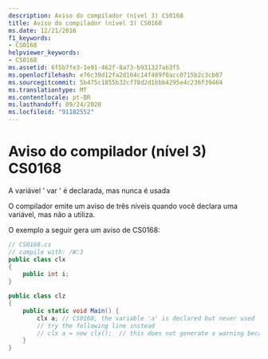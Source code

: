 ```yaml
---
description: Aviso do compilador (nível 3) CS0168
title: Aviso do compilador (nível 3) CS0168
ms.date: 12/21/2016
f1_keywords:
- CS0168
helpviewer_keywords:
- CS0168
ms.assetid: 6f5b7fe3-1e91-462f-8a73-b931327ab3f5
ms.openlocfilehash: e76c39d12fa2d164c14f489f0acc0715b2c3cb07
ms.sourcegitcommit: 5b475c1855b32cf78d2d1bbb4295e4c236f39464
ms.translationtype: MT
ms.contentlocale: pt-BR
ms.lasthandoff: 09/24/2020
ms.locfileid: "91182552"
---
```

# <a name="compiler-warning-level-3-cs0168"></a>Aviso do compilador (nível 3) CS0168

A variável ' var ' é declarada, mas nunca é usada

O compilador emite um aviso de três níveis quando você declara uma variável, mas não a utiliza.
  
O exemplo a seguir gera um aviso de CS0168:  
  
```csharp
// CS0168.cs  
// compile with: /W:3  
public class clx
{
    public int i;
}

public class clz
{
    public static void Main() {
        clx a; // CS0168, the variable 'a' is declared but never used
        // try the following line instead
        // clx a = new clx();  // this does not generate a warning because the clx constructor must execute.
    }
}
```
